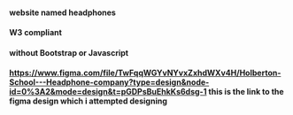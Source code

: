 #### website named headphones

#### W3 compliant

#### without Bootstrap or Javascript

#### https://www.figma.com/file/TwFqqWGYvNYvxZxhdWXv4H/Holberton-School---Headphone-company?type=design&node-id=0%3A2&mode=design&t=pGDPsBuEhkKs6dsg-1 this is the link to the figma design which i attempted designing